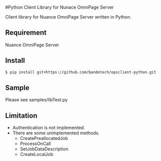 #Python Client Library for Nunace OmniPage Server

Client library for Nuance OmniPage Server written in Python.

## Requirement

Nuance OmniPage Server

## Install

```bash
$ pip install git+https://github.com/bandetech/opsclient-python.git
```

## Sample

Please see samples/libTest.py

## Limitation

* Authentication is not implemented.
* There are some unimplemented methods.
  * CreatePreallocatedJob
  * ProcessOnCall
  * SetJobDataDescription
  * CreateLocalJob